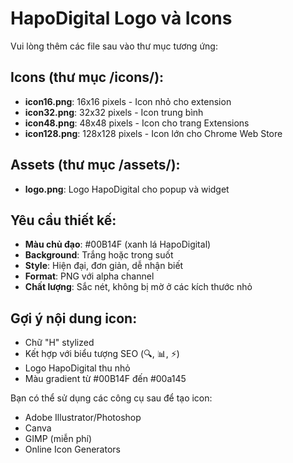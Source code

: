 # HapoDigital Logo và Icons

Vui lòng thêm các file sau vào thư mục tương ứng:

## Icons (thư mục /icons/):
- **icon16.png**: 16x16 pixels - Icon nhỏ cho extension
- **icon32.png**: 32x32 pixels - Icon trung bình  
- **icon48.png**: 48x48 pixels - Icon cho trang Extensions
- **icon128.png**: 128x128 pixels - Icon lớn cho Chrome Web Store

## Assets (thư mục /assets/):
- **logo.png**: Logo HapoDigital cho popup và widget

## Yêu cầu thiết kế:
- **Màu chủ đạo**: #00B14F (xanh lá HapoDigital)
- **Background**: Trắng hoặc trong suốt
- **Style**: Hiện đại, đơn giản, dễ nhận biết
- **Format**: PNG với alpha channel
- **Chất lượng**: Sắc nét, không bị mờ ở các kích thước nhỏ

## Gợi ý nội dung icon:
- Chữ "H" stylized 
- Kết hợp với biểu tượng SEO (🔍, 📊, ⚡)
- Logo HapoDigital thu nhỏ
- Màu gradient từ #00B14F đến #00a145

Bạn có thể sử dụng các công cụ sau để tạo icon:
- Adobe Illustrator/Photoshop
- Canva
- GIMP (miễn phí)
- Online Icon Generators